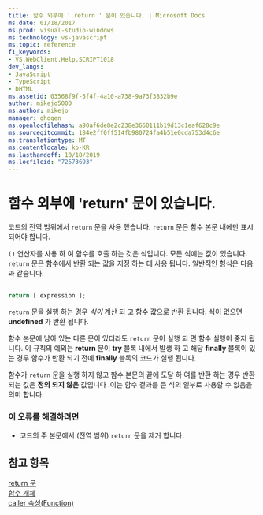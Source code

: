 ```yaml
---
title: 함수 외부에 ' return ' 문이 있습니다. | Microsoft Docs
ms.date: 01/18/2017
ms.prod: visual-studio-windows
ms.technology: vs-javascript
ms.topic: reference
f1_keywords:
- VS.WebClient.Help.SCRIPT1018
dev_langs:
- JavaScript
- TypeScript
- DHTML
ms.assetid: 03568f9f-5f4f-4a10-a738-9a73f3832b9e
author: mikejo5000
ms.author: mikejo
manager: ghogen
ms.openlocfilehash: a90af6de8e2c238e3660111b19d13c1eaf628c9e
ms.sourcegitcommit: 184e2ff0ff514fb980724fa4b51e0cda753d4c6e
ms.translationtype: MT
ms.contentlocale: ko-KR
ms.lasthandoff: 10/18/2019
ms.locfileid: "72573693"
---
```

# <a name="return-statement-outside-of-function"></a>함수 외부에 'return' 문이 있습니다.
코드의 전역 범위에서 `return` 문을 사용 했습니다. `return` 문은 함수 본문 내에만 표시 되어야 합니다.  
  
 `()` 연산자를 사용 하 여 함수를 호출 하는 것은 식입니다. 모든 식에는 값이 있습니다. `return` 문은 함수에서 반환 되는 값을 지정 하는 데 사용 됩니다. 일반적인 형식은 다음과 같습니다.  
  
```js
  
return [ expression ];  
```  
  
 `return` 문을 실행 하는 경우 *식이* 계산 되 고 함수 값으로 반환 됩니다. 식이 없으면 **undefined** 가 반환 됩니다.  
  
 함수 본문에 남아 있는 다른 문이 있더라도 `return` 문이 실행 되 면 함수 실행이 중지 됩니다. 이 규칙의 예외는 **return** 문이 **try** 블록 내에서 발생 하 고 해당 **finally** 블록이 있는 경우 함수가 반환 되기 전에 **finally** 블록의 코드가 실행 됩니다.  
  
 함수가 `return` 문을 실행 하지 않고 함수 본문의 끝에 도달 하 여를 반환 하는 경우 반환 되는 값은 **정의 되지 않은** 값입니다 .이는 함수 결과를 큰 식의 일부로 사용할 수 없음을 의미 합니다.  
  
### <a name="to-correct-this-error"></a>이 오류를 해결하려면  
  
- 코드의 주 본문에서 (전역 범위) `return` 문을 제거 합니다.  
  
## <a name="see-also"></a>참고 항목  
 [return 문](../../javascript/reference/return-statement-javascript.md)   
 [함수 개체](../../javascript/reference/function-object-javascript.md)   
 [caller 속성(Function)](../../javascript/reference/caller-property-function-javascript.md)
